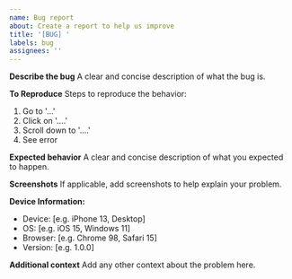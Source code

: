 ```yaml
---
name: Bug report
about: Create a report to help us improve
title: '[BUG] '
labels: bug
assignees: ''
---
```


**Describe the bug**
A clear and concise description of what the bug is.

**To Reproduce**
Steps to reproduce the behavior:
1. Go to '...'
2. Click on '....'
3. Scroll down to '....'
4. See error

**Expected behavior**
A clear and concise description of what you expected to happen.

**Screenshots**
If applicable, add screenshots to help explain your problem.

**Device Information:**
 - Device: [e.g. iPhone 13, Desktop]
 - OS: [e.g. iOS 15, Windows 11]
 - Browser: [e.g. Chrome 98, Safari 15]
 - Version: [e.g. 1.0.0]

**Additional context**
Add any other context about the problem here.